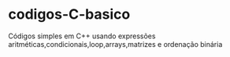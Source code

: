 # codigos-C-basico

Códigos simples em C++ usando expressões aritméticas,condicionais,loop,arrays,matrizes e ordenação binária

